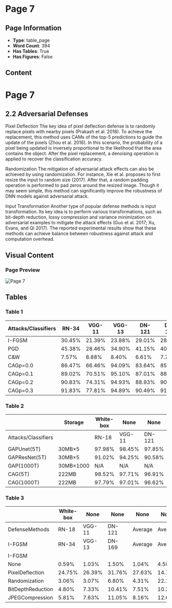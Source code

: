 # Page 7

## Page Information

- **Type**: table_page
- **Word Count**: 394
- **Has Tables**: True
- **Has Figures**: False

## Content

# Page 7

## 2.2 Adversarial Defenses

Pixel Deflection The key idea of pixel deflection defense is to randomly replace pixels with nearby pixels (Prakash et al. 2018). To achieve the replacement, this method uses CAMs of the top-5 predictions to guide the update of the pixels (Zhou et al. 2016). In this scenario, the probability of a pixel being updated is inversely proportional to the likelihood that the area contains the object. After the pixel replacement, a denoising operation is applied to recover the classification accuracy.

Randomization The mitigation of adversarial attack effects can also be achieved by using randomization. For instance, Xie et al. proposes to first resize the input to random size (2017). After that, a random padding operation is performed to pad zeros around the resized image. Though it may seem simple, this method can significantly improve the robustness of DNN models against adversarial attack.

Input Transformation Another type of popular defense methods is input transformation. Its key idea is to perform various transformations, such as bit-depth reduction, lossy compression and variance minimization on adversarial examples to mitigate the attack effects (Guo et al. 2017; Xu, Evans, and Qi 2017). The reported experimental results show that these methods can achieve balance between robustness against attack and computation overhead.

## Visual Content

### Page Preview

![Page 7](/projects/llms/images/CAG_A_Realtime_Lowcost_Enhancedrobustness_Hightransferability_Contentaware_Adversarial_Attack_Genera_page_7.png)

## Tables

### Table 1

| Attacks/Classifiers | RN-34 | VGG-11 | VGG-13 | DN-121 | DN-169 | Average |
| --- | --- | --- | --- | --- | --- | --- |
| I-FGSM | 30.45% | 21.39% | 23.88% | 29.01% | 28.70% | 26.69% |
| PGD | 45.38% | 28.46% | 34.90% | 41.15% | 40.05% | 37.99% |
| C&W | 7.57% | 8.88% | 8.40% | 6.61% | 7.70% | 7.85% |
| CAGp=0.0 | 86.47% | 66.46% | 94.09% | 83.64% | 85.74% | 83.78% |
| CAGp=0.1 | 89.02% | 70.51% | 95.10% | 87.01% | 88.52% | 85.92% |
| CAGp=0.2 | 90.83% | 74.31% | 94.93% | 88.93% | 90.37% | 87.85% |
| CAGp=0.3 | 91.83% | 77.81% | 94.89% | 90.49% | 91.31% | 89.24% |

### Table 2

|  | Storage | White-box | None | None | None | Black-box | None | None | None |
| --- | --- | --- | --- | --- | --- | --- | --- | --- | --- |
| Attacks/Classifiers |  | RN-18 | VGG-11 | DN-121 | Average | RN-34 | VGG-13 | DN-169 | Average |
| GAPUnet(5T) | 30MB×5 | 97.98% | 98.45% | 97.85% | 98.09% | 82.97% | 85.69% | 88.31% | 85.66% |
| GAPResNet(5T) | 30MB×5 | 91.02% | 94.25% | 90.58% | 91.95% | 76.40% | 86.27% | 78.33% | 80.33% |
| GAP(1000T) | 30MB×1000 | N/A | N/A | N/A | N/A | N/A | N/A | N/A | N/A |
| CAG(5T) | 222MB | 98.52% | 97.71% | 96.91% | 97.71% | 95.45% | 94.34% | 94.06% | 94.62% |
| CAG(1000T) | 222MB | 97.79% | 97.01% | 96.62% | 97.14% | 93.38% | 94.28% | 92.61% | 93.42% |

### Table 3

|  | White-box | None | None | None | None | Black-box | None | None | None | None |
| --- | --- | --- | --- | --- | --- | --- | --- | --- | --- | --- |
| DefenseMethods | RN-18 | VGG-11 | DN-121 | Average | Average
I-FGSM | RN-34 | VGG-13 | DN-169 | Average | Average
I-FGSM |
| None | 0.59% | 1.03% | 1.50% | 1.04% | 4.58% | 2.10% | 1.51% | 3.85% | 2.49% | 42.17% |
| PixelDeflection | 24.75% | 26.39% | 31.76% | 27.63% | 14.76% | 33.83% | 23.44% | 43.45% | 33.57% | 57.25% |
| Randomization | 3.06% | 3.07% | 6.80% | 4.31% | 22.19% | 5.26% | 2.77% | 10.23% | 6.09% | 43.90% |
| BitDepthReduction | 4.80% | 7.33% | 10.41% | 7.51% | 10.22% | 11.12% | 10.18% | 17.85% | 12.96% | 50.08% |
| JPEGCompression | 5.81% | 7.63% | 11.05% | 8.16% | 12.62% | 12.17% | 10.48% | 17.78% | 13.48% | 49.36% |
